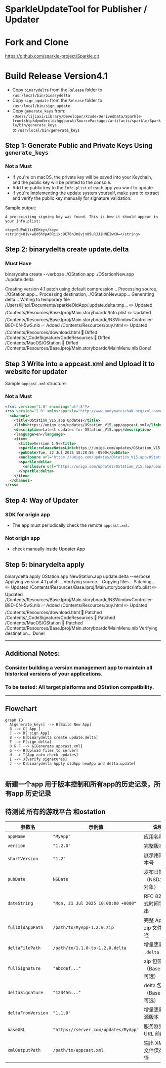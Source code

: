 # SparkleUpdateTool for Publisher / Updater

# Fork and Clone  
https://github.com/sparkle-project/Sparkle.git

# Build Release  Version4.1

- Copy `binarydelta` from the `Release` folder to `/usr/local/bin/binarydelta`  
- Copy `sign_update` from the `Release` folder to `/usr/local/bin/sign_update`  
- Copy `generate_keys` from:  
  `/Users/lijiaxi/Library/Developer/Xcode/DerivedData/Sparkle-fromtshtpkdymdbrcldzhggburwb/SourcePackages/artifacts/sparkle/Sparkle/bin/generate_keys`  
  to `/usr/local/bin/generate_keys`  


## Step 1: Generate Public and Private Keys Using `generate_keys`

### Not a Must
- If you're on macOS, the private key will be saved into your Keychain, and the public key will be printed to the console.
- Add the public key to the `Info.plist` of each app you want to update.
- If you're implementing the update system yourself, make sure to extract and verify the public key manually for signature validation.

Sample output:
```
A pre-existing signing key was found. This is how it should appear in your Info.plist:

<key>SUPublicEDKey</key>
<string>01v+wUd6hYpA0Riixc9C76nJm8vjn85uRJJiHNEIwKU=</string>
```


## Step 2:   binarydelta create update.delta

### Must Have
binarydelta create --verbose ./OStation.app ./OStationNew.app ./update.delta

Creating version 4.1 patch using default compression...
Processing source, ./OStation.app...
Processing destination, ./OStationNew.app...
Generating delta...
Writing to temporary file /Users/lijiaxi/Documents/sparkleOldApp/.update.delta.tmp...
✏️  Updated /Contents/Resources/Base.lproj/Main.storyboardc/Info.plist
✏️  Updated /Contents/Resources/Base.lproj/Main.storyboardc/NSWindowController-B8D-0N-5wS.nib
✅  Added /Contents/Resources/buy.html
✏️  Updated /Contents/Resources/download.html
🔨  Diffed /Contents/_CodeSignature/CodeResources
🔨  Diffed /Contents/MacOS/OStation
🔨  Diffed /Contents/Resources/Base.lproj/Main.storyboardc/MainMenu.nib
Done!

## Step 3 Write into a appcast.xml and Upload it to website for updater
Sample `appcast.xml` structure:
### Not a Must

```xml
<?xml version="1.0" encoding="utf-8"?>
<rss version="2.0" xmlns:sparkle="http://www.andymatuschak.org/xml-namespaces/sparkle" xmlns:dc="http://purl.org/dc/elements/1.1/">
  <channel>
    <title>OStation_V15.app Updates</title>
    <link>https://unigo.com/updates/OStation_V15.app/appcast.xml</link>
    <description>Latest updates for OStation_V15.app</description>
    <language>en</language>
    <item>
      <title>Version 1.5</title>
      <sparkle:releaseNotesLink>https://unigo.com/updates/OStation_V15.app/release_notes_1.5.html</sparkle:releaseNotesLink>
      <pubDate>Tue, 22 Jul 2025 18:28:56 -0500</pubDate>
      <enclosure url="https://unigo.com/updates/OStation_V15.app/OStation_V15.app" sparkle:version="1.5" sparkle:shortVersionString="1.5" length="447640" type="application/octet-stream" sparkle:edSignature="full_sig" />
      <sparkle:delta>
        <enclosure url="https://unigo.com/updates/OStation_V15.app/upadte.delta" sparkle:version="1.5" sparkle:deltaFrom="1.5" length="6250" type="application/octet-stream" sparkle:edSignature="delta_sig" />
      </sparkle:delta>
    </item>
  </channel>
</rss>

```

## Step 4:  Way of Updater
### SDK for origin app
- The app must periodically check the remote `appcast.xml`.  
### Not origin app
- check manually inside Updater App 


## Step 5:  binarydelta apply 
binarydelta apply OStation.app NewStation.app update.delta --verbose
Applying version 4.1 patch...
Verifying source...
Copying files...
Patching...
✏️  Updated /Contents/Resources/Base.lproj/Main.storyboardc/Info.plist
✏️  Updated /Contents/Resources/Base.lproj/Main.storyboardc/NSWindowController-B8D-0N-5wS.nib
✅  Added /Contents/Resources/buy.html
✏️  Updated /Contents/Resources/download.html
🔨  Patched /Contents/_CodeSignature/CodeResources
🔨  Patched /Contents/MacOS/OStation
🔨  Patched /Contents/Resources/Base.lproj/Main.storyboardc/MainMenu.nib
Verifying destination...
Done!

---

## Additional Notes:  
### Consider building a version management app to maintain all historical versions of your applications.  
### To be tested: All target platforms and OStation compatibility.

---

## Flowchart

```mermaid
graph TD
  A[generate_keys] --> B[Build New App]
  B --> C[ App ]
  C --> D[ sign App]
  B --> E[binarydelta create update.delta]
  E --> F[sign delta]
  D & F --> G[Generate appcast.xml]
  G --> H[Upload files to server]
  H --> I[App auto-check updates]
  I --> J[Verify signatures]
  J --> K[binarydelta Apply oldApp newApp and delta.update]
  
```
## 新建一个app 用于版本控制和所有app的历史记录，所有app 历史记录
## 待测试 所有的游戏平台 和ostation

| 参数名              | 示例值                                | 说明                     |
|---------------------|----------------------------------------|--------------------------|
| `appName`           | `"MyApp"`                              | 应用名称                 |
| `version`           | `"1.2.0"`                              | 完整版本号               |
| `shortVersion`      | `"1.2"`                                | 展示用短版本号           |
| `pubDate`           | `NSDate`                               | 发布日期（NSDate 对象）  |
| `dateString`        | `"Mon, 21 Jul 2025 10:00:00 +0000"`    | RFC 822 格式时间字符串   |
| `fullOldAppPath`    | `/path/to/MyApp-1.2.0.zip`             | 完整 App 包 zip 文件路径 |
| `deltaFilePath`     | `/path/to/1.1.0-to-1.2.0.delta`        | 增量更新包 `.delta` 路径 |
| `fullSignature`     | `"abcdef..."`                          | zip 包签名（Base64，可选） |
| `deltaSignature`    | `"123456..."`                          | delta 包签名（Base64，可选） |
| `deltaFromVersion`  | `"1.1.0"`                              | 增量更新来源版本         |
| `baseURL`           | `"https://server.com/updates/MyApp"`  | 服务器资源 URL 前缀      |
| `xmlOutputPath`     | `/path/to/appcast.xml`                 | 输出 XML 文件保存路径     |

